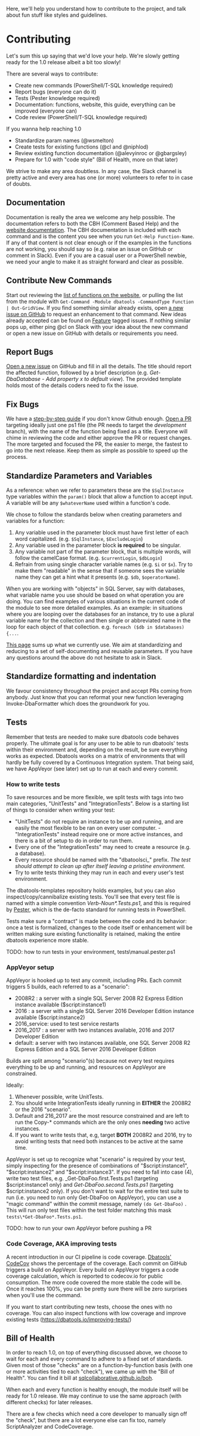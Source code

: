 Here, we'll help you understand how to contribute to the project, and talk about fun stuff like styles and guidelines.
# Contributing
Let's sum this up saying that we'd love your help. We're slowly getting ready for the 1.0 release albeit a bit too slowly!

There are several ways to contribute:
 - Create new commands (PowerShell/T-SQL knowledge required)
 - Report bugs (everyone can do it)
 - Tests (Pester knowledge required)
 - Documentation: functions, website, this guide, everything can be improved (everyone can)
 - Code review (PowerShell/T-SQL knowledge required)

If you wanna help reaching 1.0
   - Standardize param names (@wsmelton)
   - Create tests for existing functions (@cl and @niphlod)
   - Review existing function documentation (@alevyinroc or @gbargsley)
   - Prepare for 1.0 with "code style" (Bill of Health, more on that later)

We strive to make any area doubtless. In any case, the Slack channel is pretty active and every area has one (or more) volunteers to refer to in case of doubts.

## Documentation
Documentation is really the area we welcome any help possible. The documentation refers to both the CBH (Comment Based Help) and the [website documentation](https://dbatools.io/functions). The CBH documentation is included with each command and is the content you see when you run `Get-Help Function-Name`. If any of that content is not clear enough or if the examples in the functions are not working, you should say so (e.g. raise an issue on GitHub or comment in Slack). Even if you are a casual user or a PowerShell newbie, we need your angle to make it as straight forward and clear as possible.

## Contribute New Commands
Start out reviewing the [list of functions on the website](https://dbatools.io/functions/), or pulling the list from the module with `Get-Command -Module dbatools -CommandType Function | Out-GridView`. If you find something similar already exists, open [a new issue on GitHub](https://GitHub.com/sqlcollaborative/dbatools/issues/new) to request an enhancement to that command. New ideas already accepted can be found on [Feature](https://github.com/sqlcollaborative/dbatools/labels/Feature) tagged issues. If nothing similar pops up, either ping @cl on Slack with your idea about the new command or open a new issue on GitHub with details or requirements you need.

## Report Bugs
[Open a new issue](https://dbatools.io/new-issue/) on GitHub and fill in all the details. The title should report the affected function, followed by a brief description (e.g. _Get-DbaDatabase - Add property x to default view_). The provided template holds most of the details coders need to fix the issue.

## Fix Bugs
We have a [step-by-step guide](https://dbatools.io/firstpull) if you don't know Github enough.
[Open a PR](https://GitHub.com/sqlcollaborative/dbatools/pulls) targeting ideally just one ps1 file (the PR needs to target the *development* branch), with the name of the function being fixed as a title. Everyone will chime in reviewing the code and either approve the PR or request changes. The more targeted and focused the PR, the easier to merge, the fastest to go into the next release. Keep them as simple as possible to speed up the process.

## Standardize Parameters and Variables
As a reference: when we refer to parameters these are the `$SqlInstance` type variables within the `param()` block that allow a function to accept input. A variable will be any `$whateverName` used within a function's code.

We chose to follow the standards below when creating parameters and variables for a function:

1) Any variable used in the parameter block must have first letter of each word capitalized. (e.g. `$SqlInstance`, `$ExcludeLogin`)
2) Any variable used in the parameter block **is required** to be singular.
3) Any variable not part of the parameter block, that is multiple words, will follow the camelCase format. (e.g. `$currentLogin`, `$dbLogin`)
4) Refrain from using single character variable names (e.g. `$i` or `$x`). Try to make them "readable" in the sense that if someone sees the variable name they can get a hint what it presents (e.g. `$db`, `$operatorName`).

When you are working with "objects" in SQL Server, say with databases, what variable name you use should be based on what operation you are doing. You can find examples of various situations in the current code of the module to see more detailed examples. As an example: in situations where you are looping over the databases for an instance, try to use a plural variable name for the collection and then single or abbreviated name in the loop for each object of that collection. e.g. `foreach ($db in $databases) {...`.

[This page](https://github.com/sqlcollaborative/dbatools/wiki/Standard-Documentation) sums up what we currently use. We aim at standardizing and reducing to a set of self-documenting and reusable parameters. If you have any questions around the above do not hesitate to ask in Slack.

## Standardize formatting and indentation

We favour consistency throughout the project and accept PRs coming from anybody. Just know that you can reformat your new function leveraging Invoke-DbaFormatter which does the groundwork for you.

## Tests
Remember that tests are needed to make sure dbatools code behaves properly. The ultimate goal is for any user to be able to run dbatools' tests within their environment and, depending on the result, be sure everything works as expected. Dbatools works on a matrix of environments that will hardly be fully covered by a Continuous Integration system. That being said, we have AppVeyor (see later) set up to run at each and every commit.

### How to write tests
To save resources and be more flexible, we split tests with tags into two main categories, "UnitTests" and "IntegrationTests". Below is a starting list of things to consider when writing your test:
- "UnitTests" do not require an instance to be up and running, and are easily the most flexible to be ran on every user computer. - "IntegrationTests" instead require one or more active instances, and there is a bit of setup to do in order to run them.
- Every one of the "IntegrationTests" may need to create a resource (e.g. a database).
- Every resource should be named with the "dbatoolsci_" prefix. _The test should attempt to clean up after itself leaving a pristine environment._
- Try to write tests thinking they may run in each and every user's test environment.

The dbatools-templates repository holds examples, but you can also inspect/copy/cannibalize existing tests. You'll see that every test file is named with a simple convention _Verb-Noun*.Tests.ps1_, and this is required by [Pester](https://GitHub.com/pester/Pester), which is the de-facto standard for running tests in PowerShell.

Tests make sure a "contract" is made between the code and its behavior: once a test is formalized, changes to the code itself or enhancement will be written making sure existing functionality is retained, making the entire dbatools experience more stable.

TODO: how to run tests in your environment, tests\manual.pester.ps1

### AppVeyor setup

AppVeyor is hooked up to test any commit, including PRs. Each commit triggers 5 builds, each referred to as a "scenario":
 - 2008R2 : a server with a single SQL Server 2008 R2 Express Edition instance available ($script:instance1)
 - 2016 : a server with a single SQL Server 2016 Developer Edition instance available ($script:instance2)
 - 2016_service: used to test service restarts
 - 2016_2017 : a server with two instances available, 2016 and 2017 Developer Edition
 - default: a server with two instances available, one SQL Server 2008 R2 Express Edition and a SQL Server 2016 Developer Edition

Builds are split among "scenario"(s) because not every test requires everything to be up and running, and resources on AppVeyor are constrained.

Ideally:
 1) Whenever possible, write UnitTests.
 2) You should write IntegrationTests ideally running in **EITHER** the 2008R2 or the 2016 "scenario".
 3) Default and 216_2017 are the most resource constrained and are left to run the Copy-* commands which are the only ones **needing** two active instances.
 4) If you want to write tests that, e.g, target **BOTH** 2008R2 and 2016, try to avoid writing tests that need both instances to be active at the same time.

AppVeyor is set up to recognize what "scenario" is required by your test, simply inspecting for the presence of combinations of "$script:instance1", "$script:instance2" and "$script:instance3". If you need to fall into case (4), write two test files, e.g. _Get-DbaFoo.first.Tests.ps1 (targeting $script:instance1 only) and _Get-DbaFoo.second.Tests.ps1_ (targeting $script:instance2 only). If you don't want to wait for the entire test suite to run (i.e. you need to run only Get-DbaFoo on AppVeyor), you can use a "magic command" within the commit message, namely `(do Get-DbaFoo)` . This will run only test files within the test folder matching this mask `tests\*Get-DbaFoo*.Tests.ps1`.

TODO: how to run your own AppVeyor before pushing a PR

### Code Coverage, AKA improving tests
A recent introduction in our CI pipeline is code coverage. [Dbatools' CodeCov](https://codecov.io/gh/sqlcollaborative/dbatools/branch/development) shows the percentage of the coverage. Each commit on GitHub triggers a build on AppVeyor. Every build on AppVeyor triggers a code coverage calculation, which is reported to codecov.io for public consumption. The more code covered the more stable the code will be. Once it reaches 100%, you can be pretty sure there will be zero surprises when you'll use the command.

If you want to start contributing new tests, choose the ones with no coverage. You can also inspect functions with low coverage and improve existing tests (https://dbatools.io/improving-tests/)


## Bill of Health

In order to reach 1.0, on top of everything discussed above, we choose to wait for each and every command to adhere to a fixed set of standards. Given most of those "checks" are on a function-by-function basis (with one or more activities tied to each "check"), we came up with the "Bill of Health". You can find it bill at [sqlcollaborative.github.io/boh](https://sqlcollaborative.github.io/boh).

When each and every function is healthy enough, the module itself will be ready for 1.0 release. We may continue to use the same approach (with different checks) for later releases.

There are a few checks which need a core developer to manually sign off the "check", but there are a lot everyone else can fix too, namely ScriptAnalyzer and CodeCoverage.
